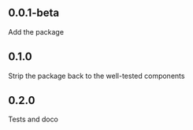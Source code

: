 ## 0.0.1-beta
Add the package
## 0.1.0
Strip the package back to the well-tested components
## 0.2.0
Tests and doco
